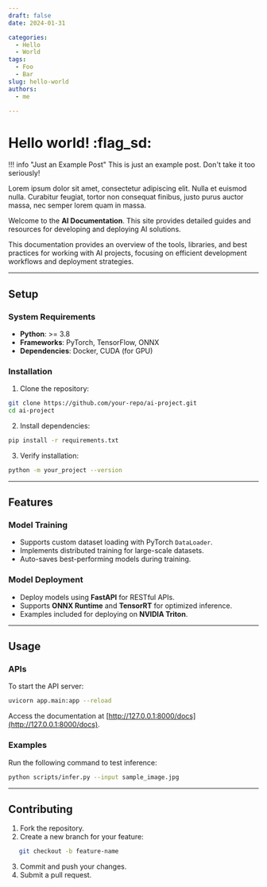 ```yaml
---
draft: false 
date: 2024-01-31 

categories:
  - Hello
  - World
tags:
  - Foo
  - Bar
slug: hello-world
authors:
  - me

---
```


# Hello world! :flag_sd:

!!! info "Just an Example Post"
    This is just an example post. Don't take it too seriously!

Lorem ipsum dolor sit amet, consectetur adipiscing elit. Nulla et euismod
nulla. Curabitur feugiat, tortor non consequat finibus, justo purus auctor
massa, nec semper lorem quam in massa.

<!-- more -->


Welcome to the **AI Documentation**. This site provides detailed guides and resources for developing and deploying AI solutions.

This documentation provides an overview of the tools, libraries, and best practices for working with AI projects, focusing on efficient development workflows and deployment strategies.

---

## Setup

### System Requirements

- **Python**: >= 3.8
- **Frameworks**: PyTorch, TensorFlow, ONNX
- **Dependencies**: Docker, CUDA (for GPU)

### Installation

1. Clone the repository:
```bash
git clone https://github.com/your-repo/ai-project.git
cd ai-project
```

2. Install dependencies:
```bash
pip install -r requirements.txt
```

3. Verify installation:
```bash
python -m your_project --version
```

---

## Features

### Model Training

- Supports custom dataset loading with PyTorch `DataLoader`.
- Implements distributed training for large-scale datasets.
- Auto-saves best-performing models during training.

### Model Deployment

- Deploy models using **FastAPI** for RESTful APIs.
- Supports **ONNX Runtime** and **TensorRT** for optimized inference.
- Examples included for deploying on **NVIDIA Triton**.

---

## Usage

### APIs

To start the API server:
```bash
uvicorn app.main:app --reload
```

Access the documentation at [http://127.0.0.1:8000/docs](http://127.0.0.1:8000/docs).

### Examples

Run the following command to test inference:
```bash
python scripts/infer.py --input sample_image.jpg
```

---

## Contributing

1. Fork the repository.
2. Create a new branch for your feature:
```bash
   git checkout -b feature-name
```
3. Commit and push your changes.
4. Submit a pull request.
